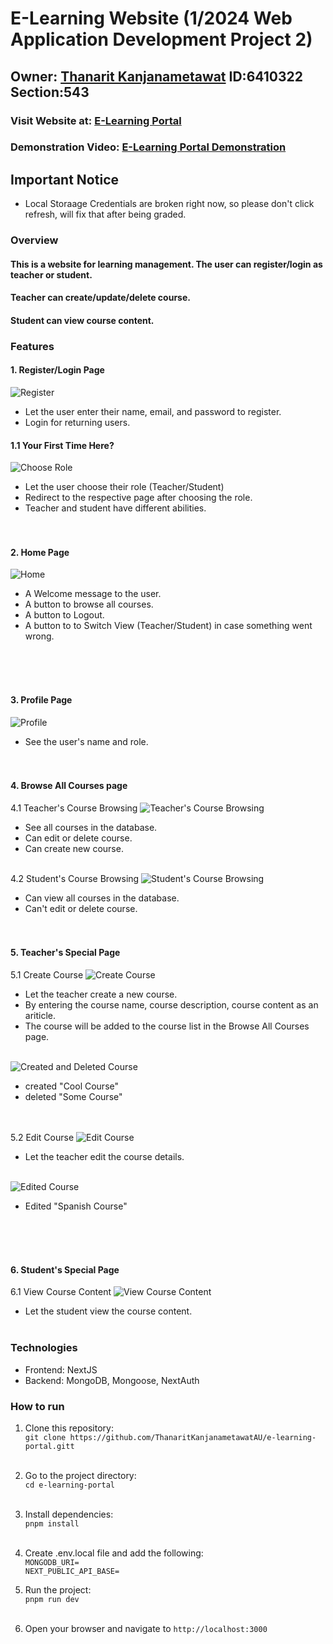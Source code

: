# E-Learning Website (1/2024 Web Application Development Project 2)

## Owner: [Thanarit Kanjanametawat](https://github.com/ThanaritKanjanametawatAU) ID:6410322 Section:543

### Visit Website at: [E-Learning Portal](https://portal-elearning.vercel.app)

### Demonstration Video: [E-Learning Portal Demonstration](https://youtu.be/U4HKc0Acc0k)

## Important Notice
- Local Storaage Credentials are broken right now, so please don't click refresh, will fix that after being graded.


### Overview
#### This is a website for learning management. The user can register/login as teacher or student.
#### Teacher can create/update/delete course.
#### Student can view course content.



### Features
#### 1. Register/Login Page
![Register](/screenshots/general/register.png)
- Let the user enter their name, email, and password to register.
- Login for returning users.

#### 1.1 Your First Time Here?
![Choose Role](/screenshots/general/chooserole.png)
- Let the user choose their role (Teacher/Student)
- Redirect to the respective page after choosing the role.
- Teacher and student have different abilities.
<br><br><br>


#### 2. Home Page
![Home](/screenshots/general/home.png)
- A Welcome message to the user.
- A button to browse all courses.
- A button to Logout.
- A button to to Switch View (Teacher/Student) in case something went wrong.

<br><br><br>

#### 3.  Profile Page
![Profile](/screenshots/general/profile.png)
- See the user's name and role.
<br><br><br>



#### 4. Browse All Courses page

4.1 Teacher's Course Browsing
![Teacher's Course Browsing](/screenshots/teacher/browse.png)
- See all courses in the database.
- Can edit or delete course.
- Can create new course.
<br><br>


4.2 Student's Course Browsing
![Student's Course Browsing](/screenshots/student/browse.png)
- Can view all courses in the database.
- Can't edit or delete course.
<br><br><br>



#### 5. Teacher's Special Page

5.1 Create Course
![Create Course](/screenshots/teacher/create.png)
- Let the teacher create a new course.
- By entering the course name, course description, course content as an ariticle.
- The course will be added to the course list in the Browse All Courses page.
<br><br>

![Created and Deleted Course](/screenshots/teacher/createddeleted.png)
- created "Cool Course"
- deleted "Some Course"
<br><br><br>


5.2 Edit Course
![Edit Course](/screenshots/teacher/editting.png)
- Let the teacher edit the course details.
<br><br>

![Edited Course](/screenshots/teacher/edited.png)
- Edited "Spanish Course"


<br><br><br>

#### 6. Student's Special Page

6.1 View Course Content
![View Course Content](/screenshots/student/viewlesson.png)
- Let the student view the course content.
<br><br>





### Technologies
- Frontend: NextJS
- Backend: MongoDB, Mongoose, NextAuth

### How to run
1. Clone this repository:<br>
`git clone https://github.com/ThanaritKanjanametawatAU/e-learning-portal.gitt`
<br><br>
2. Go to the project directory:<br>
`cd e-learning-portal`
<br><br>
3. Install dependencies:<br>
`pnpm install`
<br><br>
4. Create .env.local file and add the following:<br>
`MONGODB_URI=`<br>
`NEXT_PUBLIC_API_BASE=`

4. Run the project:<br>
`pnpm run dev`
<br><br>
5. Open your browser and navigate to `http://localhost:3000`
